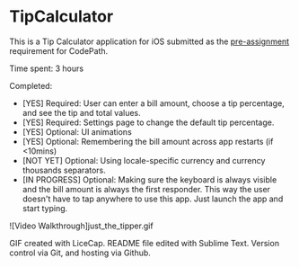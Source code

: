 # TipCalculator

This is a Tip Calculator application for iOS submitted as the [pre-assignment](https://gist.github.com/timothy1ee/7747214) requirement for CodePath.

Time spent: 3 hours

Completed:

* [YES] Required: User can enter a bill amount, choose a tip percentage, and see the tip and total values.
* [YES] Required: Settings page to change the default tip percentage.
* [YES] Optional: UI animations
* [YES] Optional: Remembering the bill amount across app restarts (if <10mins)
* [NOT YET] Optional: Using locale-specific currency and currency thousands separators.
* [IN PROGRESS] Optional: Making sure the keyboard is always visible and the bill amount is always the first responder. This way the user doesn't have to tap anywhere to use this app. Just launch the app and start typing.

![Video Walkthrough]just_the_tipper.gif

GIF created with LiceCap. README file edited with Sublime Text. Version control via Git, and hosting via Github.